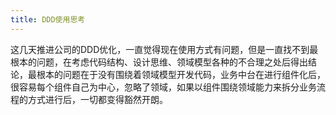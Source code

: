 ```yaml
---
title: DDD使用思考
---
```


这几天推进公司的DDD优化，一直觉得现在使用方式有问题，但是一直找不到最根本的问题，在考虑代码结构、设计思维、领域模型各种的不合理之处后得出结论，最根本的问题在于没有围绕着领域模型开发代码，业务中台在进行组件化后，很容易每个组件自己为中心，忽略了领域，如果以组件围绕领域能力来拆分业务流程的方式进行后，一切都变得豁然开朗。